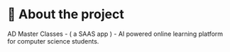 # 🚀 About the project
  AD Master Classes - ( a SAAS app ) - AI powered online learning platform for computer science students.
